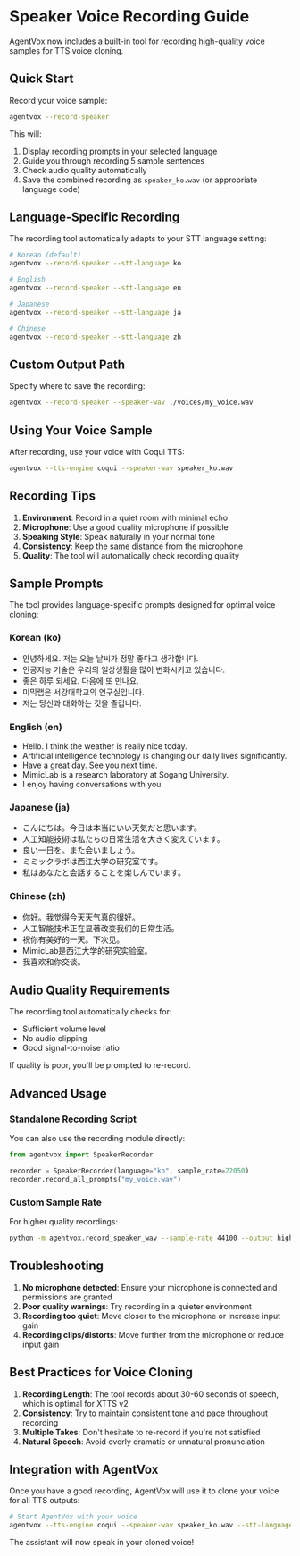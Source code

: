 # Speaker Voice Recording Guide

AgentVox now includes a built-in tool for recording high-quality voice samples for TTS voice cloning.

## Quick Start

Record your voice sample:
```bash
agentvox --record-speaker
```

This will:
1. Display recording prompts in your selected language
2. Guide you through recording 5 sample sentences
3. Check audio quality automatically
4. Save the combined recording as `speaker_ko.wav` (or appropriate language code)

## Language-Specific Recording

The recording tool automatically adapts to your STT language setting:

```bash
# Korean (default)
agentvox --record-speaker --stt-language ko

# English
agentvox --record-speaker --stt-language en

# Japanese
agentvox --record-speaker --stt-language ja

# Chinese
agentvox --record-speaker --stt-language zh
```

## Custom Output Path

Specify where to save the recording:
```bash
agentvox --record-speaker --speaker-wav ./voices/my_voice.wav
```

## Using Your Voice Sample

After recording, use your voice with Coqui TTS:
```bash
agentvox --tts-engine coqui --speaker-wav speaker_ko.wav
```

## Recording Tips

1. **Environment**: Record in a quiet room with minimal echo
2. **Microphone**: Use a good quality microphone if possible
3. **Speaking Style**: Speak naturally in your normal tone
4. **Consistency**: Keep the same distance from the microphone
5. **Quality**: The tool will automatically check recording quality

## Sample Prompts

The tool provides language-specific prompts designed for optimal voice cloning:

### Korean (ko)
- 안녕하세요. 저는 오늘 날씨가 정말 좋다고 생각합니다.
- 인공지능 기술은 우리의 일상생활을 많이 변화시키고 있습니다.
- 좋은 하루 되세요. 다음에 또 만나요.
- 미믹랩은 서강대학교의 연구실입니다.
- 저는 당신과 대화하는 것을 즐깁니다.

### English (en)
- Hello. I think the weather is really nice today.
- Artificial intelligence technology is changing our daily lives significantly.
- Have a great day. See you next time.
- MimicLab is a research laboratory at Sogang University.
- I enjoy having conversations with you.

### Japanese (ja)
- こんにちは。今日は本当にいい天気だと思います。
- 人工知能技術は私たちの日常生活を大きく変えています。
- 良い一日を。また会いましょう。
- ミミックラボは西江大学の研究室です。
- 私はあなたと会話することを楽しんでいます。

### Chinese (zh)
- 你好。我觉得今天天气真的很好。
- 人工智能技术正在显著改变我们的日常生活。
- 祝你有美好的一天。下次见。
- MimicLab是西江大学的研究实验室。
- 我喜欢和你交谈。

## Audio Quality Requirements

The recording tool automatically checks for:
- Sufficient volume level
- No audio clipping
- Good signal-to-noise ratio

If quality is poor, you'll be prompted to re-record.

## Advanced Usage

### Standalone Recording Script

You can also use the recording module directly:

```python
from agentvox import SpeakerRecorder

recorder = SpeakerRecorder(language="ko", sample_rate=22050)
recorder.record_all_prompts("my_voice.wav")
```

### Custom Sample Rate

For higher quality recordings:
```bash
python -m agentvox.record_speaker_wav --sample-rate 44100 --output high_quality_voice.wav
```

## Troubleshooting

1. **No microphone detected**: Ensure your microphone is connected and permissions are granted
2. **Poor quality warnings**: Try recording in a quieter environment
3. **Recording too quiet**: Move closer to the microphone or increase input gain
4. **Recording clips/distorts**: Move further from the microphone or reduce input gain

## Best Practices for Voice Cloning

1. **Recording Length**: The tool records about 30-60 seconds of speech, which is optimal for XTTS v2
2. **Consistency**: Try to maintain consistent tone and pace throughout recording
3. **Multiple Takes**: Don't hesitate to re-record if you're not satisfied
4. **Natural Speech**: Avoid overly dramatic or unnatural pronunciation

## Integration with AgentVox

Once you have a good recording, AgentVox will use it to clone your voice for all TTS outputs:

```bash
# Start AgentVox with your voice
agentvox --tts-engine coqui --speaker-wav speaker_ko.wav --stt-language ko
```

The assistant will now speak in your cloned voice!